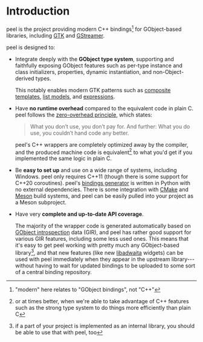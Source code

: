 # Introduction

peel is the project providing modern C++ bindings[^modern] for GObject-based
libraries, including [GTK] and [GStreamer].

[GTK]: https://www.gtk.org/
[GStreamer]: https://gstreamer.freedesktop.org/

peel is designed to:

* Integrate deeply with the **GObject type system**, supporting and faithfully
  exposing GObject features such as per-type instance and class initializers,
  properties, dynamic instantiation, and non-Object-derived types.

  This notably enables modern GTK patterns such as [composite templates],
  [list models], and [expressions].

* Have **no runtime overhead** compared to the equivalent code in plain C.
  peel follows the [zero-overhead principle], which states:

  > What you don’t use, you don’t pay for. And further: What you do use, you
  > couldn’t hand code any better.

  peel's C++ wrappers are completely optimized away by the compiler, and the
  produced machine code is equivalent[^better-than-c] to what you'd get if you
  implemented the same logic in plain C.

* Be **easy to set up** and use on a wide range of systems, including Windows.
  peel only requires C++11 (though there is some support for C++20 coroutines).
  peel's [bindings generator] is written in Python with no external
  dependencies. There is some integration with [CMake] and [Meson] build
  systems, and peel can be easily pulled into your project as a Meson
  subproject.

* Have very **complete and up-to-date API coverage**.

  The majority of the wrapper code is generated automatically based on
  [GObject introspection] data (GIR), and peel has rather good support for
  various GIR features, including some less used ones. This means that it's
  easy to get peel working with pretty much any GObject-based
  library[^internal-library], and that new features (like new [libadwaita]
  widgets) can be used with peel immediately when they appear in the upstream
  library---without having to wait for updated bindings to be uploaded to some
  sort of a central binding repository.

[composite templates]: https://developer.gnome.org/documentation/tutorials/widget-templates.html
[list models]: https://blogs.gnome.org/gtk/2020/09/08/on-list-models/
[expressions]: https://docs.gtk.org/gtk4/class.Expression.html
[zero-overhead principle]: https://en.cppreference.com/w/cpp/language/Zero-overhead_principle.html
[bindings generator]: peel-gen.md
[CMake]: using-peel-with-cmake.html
[Meson]: using-peel-with-meson.html
[GObject introspection]: https://gi.readthedocs.io/
[libadwaita]: https://gnome.pages.gitlab.gnome.org/libadwaita/

[^modern]: "modern" here relates to "GObject bindings", not "C++"
[^better-than-c]: or at times better, when we're able to take advantage of C++
features such as the strong type system to do things more efficiently than
plain C
[^internal-library]: if a part of your project is implemented as an internal
library, you should be able to use that with peel, too
